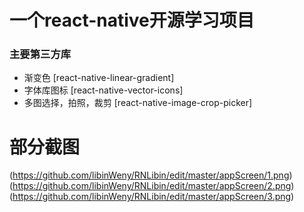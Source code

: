 # 一个react-native开源学习项目


### 主要第三方库
 - 渐变色      [react-native-linear-gradient]
 - 字体库图标      [react-native-vector-icons]
 - 多图选择，拍照，裁剪      [react-native-image-crop-picker]
 
 
 # 部分截图
 (https://github.com/libinWeny/RNLibin/edit/master/appScreen/1.png)
 (https://github.com/libinWeny/RNLibin/edit/master/appScreen/2.png)
 (https://github.com/libinWeny/RNLibin/edit/master/appScreen/3.png)
